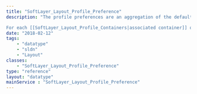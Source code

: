 ```yaml
---
title: "SoftLayer_Layout_Profile_Preference"
description: "The profile preferences are an aggregation of the default preferences and the customized preferences. 

For each [[SoftLayer_Layout_Profile_Containers|associated container]] on a [[SoftLayer_Layout_Profile|profile]], the [[SoftLayer_Layout_Preference|default preferences]] are inherited through the profile preferences. However, any one of these may be overridden through the [[SoftLayer_Layout_Profile::modifyPreference()]] method. Rather than maintaining two different sets of preferences, all preferences are grouped together through the profile preferences, presenting the customized preferences in place of the default preferences they are overriding. "
date: "2018-02-12"
tags:
    - "datatype"
    - "sldn"
    - "Layout"
classes:
    - "SoftLayer_Layout_Profile_Preference"
type: "reference"
layout: "datatype"
mainService : "SoftLayer_Layout_Profile_Preference"
---
```


